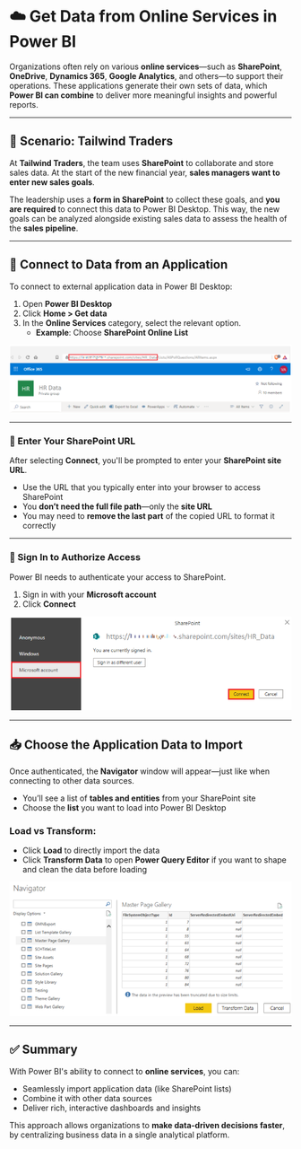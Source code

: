 # ☁️ Get Data from Online Services in Power BI

Organizations often rely on various **online services**—such as **SharePoint**, **OneDrive**, **Dynamics 365**, **Google Analytics**, and others—to support their operations. These applications generate their own sets of data, which **Power BI can combine** to deliver more meaningful insights and powerful reports.

---

## 🏢 Scenario: Tailwind Traders

At **Tailwind Traders**, the team uses **SharePoint** to collaborate and store sales data. At the start of the new financial year, **sales managers want to enter new sales goals**.

The leadership uses a **form in SharePoint** to collect these goals, and **you are required** to connect this data to Power BI Desktop. This way, the new goals can be analyzed alongside existing sales data to assess the health of the **sales pipeline**.

---

## 🔌 Connect to Data from an Application

To connect to external application data in Power BI Desktop:

1. Open **Power BI Desktop**
2. Click **Home > Get data**
3. In the **Online Services** category, select the relevant option.
   - **Example**: Choose **SharePoint Online List**

![Data from Online Services](images/61-sharepoint-url-orig-location-ssm.png)

---

### 🔗 Enter Your SharePoint URL

After selecting **Connect**, you'll be prompted to enter your **SharePoint site URL**.

- Use the URL that you typically enter into your browser to access SharePoint
- You **don’t need the full file path**—only the **site URL**
- You may need to **remove the last part** of the copied URL to format it correctly

---

### 🔐 Sign In to Authorize Access

Power BI needs to authenticate your access to SharePoint.

1. Sign in with your **Microsoft account**
2. Click **Connect**

![Data from Online Services](images/62-sharepoint-url-orig-location-ssm.png)

---

## 📥 Choose the Application Data to Import

Once authenticated, the **Navigator** window will appear—just like when connecting to other data sources.

- You’ll see a list of **tables and entities** from your SharePoint site
- Choose the **list** you want to load into Power BI Desktop

### Load vs Transform:

- Click **Load** to directly import the data
- Click **Transform Data** to open **Power Query Editor** if you want to shape and clean the data before loading

![Data from Online Services](images/63-navigator-window-view-tables-ss.png)

---

## ✅ Summary

With Power BI's ability to connect to **online services**, you can:

- Seamlessly import application data (like SharePoint lists)
- Combine it with other data sources
- Deliver rich, interactive dashboards and insights

This approach allows organizations to **make data-driven decisions faster**, by centralizing business data in a single analytical platform.

